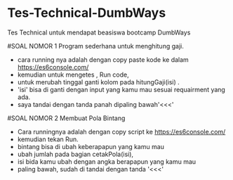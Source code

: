 # Tes-Technical-DumbWays
Tes Technical untuk mendapat beasiswa bootcamp DumbWays

#SOAL NOMOR 1
Program sederhana untuk menghitung gaji.

- cara running nya adalah dengan copy paste kode ke dalam https://es6console.com/
- kemudian untuk mengetes , Run code,
- untuk merubah tinggal ganti kolom pada hitungGaji(isi) .
- 'isi' bisa di ganti dengan input yang kamu mau sesuai requairment yang ada.
- saya tandai dengan tanda panah dipaling bawah'<<<'

#SOAL NOMOR 2
Membuat Pola Bintang

- Cara runningnya adalah dengan copy script ke https://es6console.com/
- kemudian tekan Run.
- bintang bisa di ubah keberapapun yang kamu mau
- ubah jumlah pada bagian cetakPola(isi), 
- isi bida kamu ubah dengan angka berapapun yang kamu mau
- paling bawah, sudah di tandai dengan tanda '<<<'
